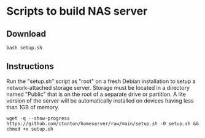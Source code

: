# Scripts to build NAS server

## Download
```shell
bash setup.sh
```

## Instructions
Run the "setup.sh" script as "root" on a fresh Debian installation to setup a network-attached storage server. Storage must be located in a directory named "Public" that is on the root of a separate drive or partition. A lite version of the server will be automatically installed on devices having less than 1GB of memory.
```shell
wget -q --show-progress https://github.com/ctonton/homeserver/raw/main/setup.sh -O setup.sh && chmod +x setup.sh
```
